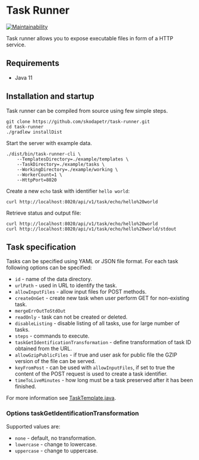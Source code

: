 # Task Runner
[![Maintainability](https://api.codeclimate.com/v1/badges/7e8ac60fa925731d15f2/maintainability)](https://codeclimate.com/github/skodapetr/task-runner/maintainability)

Task runner allows you to expose executable files in form of a HTTP service.

## Requirements
 * Java 11

## Installation and startup
Task runner can be compiled from source using few simple steps.
```
git clone https://github.com/skodapetr/task-runner.git
cd task-runner
./gradlew installDist
```
Start the server with example data.
```
./dist/bin/task-runner-cli \
    --TemplatesDirectory=./example/templates \
    --TaskDirectory=./example/tasks \
    --WorkingDirectory=./example/working \
    --WorkerCount=1 \
    --HttpPort=8020
```
Create a new ```echo``` task with identifier ```hello world```:
```
curl http://localhost:8020/api/v1/task/echo/hello%20world
```
Retrieve status and output file:
```
curl http://localhost:8020/api/v1/task/echo/hello%20world
curl http://localhost:8020/api/v1/task/echo/hello%20world/stdout
```

## Task specification
Tasks can be specified using YAML or JSON file format. For each task following
options can be specified:
 * ```id``` - name of the data directory.
 * ```urlPath``` - used in URL to identify the task.
 * ```allowInputFiles``` - allow input files for POST methods.
 * ```createOnGet``` - create new task when user perform GET for non-existing 
   task.
 * ```mergeErrOutToStdOut```
 * ```readOnly``` - task can not be created or deleted.
 * ```disableListing``` - disable listing of all tasks, use for large number
   of tasks.
 * ```steps``` - commands to execute.
 * ```taskGetIdentificationTransformation``` - define transformation of task ID
   obtained from the URL.
 * ```allowGzipPublicFiles``` - if true and user ask for public file the GZIP
   version of the file can be served.
 * ```keyFromPost``` - can be used with ```allowInputFiles```, if set to true
   the content of the POST request is used to create a task identifier.
 * ```timeToLiveMinutes``` - how long must be a task preserved after it has
   been finished.

For more information see [TaskTemplate.java](./task-runner-storage/src/main/java/cz/skodape/taskrunner/storage/template/model/TaskTemplate.java).

### Options taskGetIdentificationTransformation
Supported values are:
 * ```none``` - default, no transformation.
 * ```lowercase``` - change to lowercase.
 * ```uppercase``` - change to uppercase.

